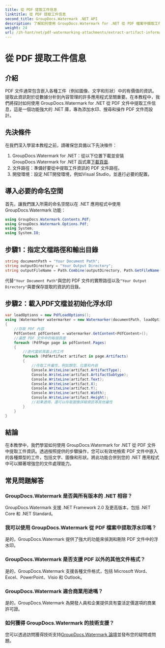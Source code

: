 ```yaml
---
title: 從 PDF 提取工件信息
linktitle: 從 PDF 提取工件信息
second_title: GroupDocs.Watermark .NET API
description: 了解如何使用 GroupDocs.Watermark for .NET 從 PDF 檔案中擷取工件資訊。增強您的文件處理能力。
weight: 24
url: /zh-hant/net/pdf-watermarking-attachments/extract-artifact-information-pdf/
---
```


# 從 PDF 提取工件信息

## 介紹
PDF 文件通常包含嵌入各種工件（例如圖像、文字和形狀）中的有價值的資訊。提取此資訊對於從數據分析到內容管理的許多應用程式至關重要。在本教程中，我們將探討如何使用 GroupDocs.Watermark for .NET 從 PDF 文件中提取工件信息，這是一個功能強大的 .NET 庫，專為添加水印、搜尋和操作 PDF 文件而設計。
## 先決條件
在我們深入學習本教程之前，請確保您具備以下先決條件：
1.  GroupDocs.Watermark for .NET：從以下位置下載並安裝 GroupDocs.Watermark for .NET 函式庫[下載頁面](https://releases.groupdocs.com/Watermark/net/).
2. 文件路徑：準備好要從中提取工件資訊的 PDF 文件路徑。
3. 開發環境：設定.NET開發環境，例如Visual Studio，並進行必要的配置。

## 導入必要的命名空間
首先，讓我們匯入所需的命名空間以在 .NET 應用程式中使用 GroupDocs.Watermark 功能：
```csharp
using GroupDocs.Watermark.Contents.Pdf;
using GroupDocs.Watermark.Options.Pdf;
using System;
using System.IO;
```
## 步驟1：指定文檔路徑和輸出目錄
```csharp
string documentPath = "Your Document Path";
string outputDirectory = "Your Output Directory";
string outputFileName = Path.Combine(outputDirectory, Path.GetFileName(documentPath));
```
代替`"Your Document Path"`與您的 PDF 文件的實際路徑以及`"Your Output Directory"`與要保存提取的資訊的目錄。
## 步驟2：載入PDF文檔並初始化浮水印
```csharp
var loadOptions = new PdfLoadOptions();
using (Watermarker watermarker = new Watermarker(documentPath, loadOptions))
{
    //存取 PDF 內容
    PdfContent pdfContent = watermarker.GetContent<PdfContent>();
    //遍歷 PDF 文件中的每個頁面
    foreach (PdfPage page in pdfContent.Pages)
    {
        //迭代當前頁面上的工件
        foreach (PdfArtifact artifact in page.Artifacts)
        {
            //存取工件屬性，例如類型、位置和內容
            Console.WriteLine(artifact.ArtifactType);
            Console.WriteLine(artifact.ArtifactSubtype);
            Console.WriteLine(artifact.Text);
            Console.WriteLine(artifact.X);
            Console.WriteLine(artifact.Y);
            Console.WriteLine(artifact.Width);
            Console.WriteLine(artifact.Height);
            //如果適用，還可以存取圖像詳細資訊等其他屬性
        }
    }
}
```

## 結論
在本教學中，我們學習如何使用 GroupDocs.Watermark for .NET 從 PDF 文件中提取工件資訊。透過按照提供的步驟操作，您可以有效地檢索 PDF 文件中嵌入的各種類型的工件，包括文字、圖像和形狀。將此功能合併到您的 .NET 應用程式中可以顯著增強您的文件處理能力。
## 常見問題解答
### GroupDocs.Watermark 是否與所有版本的 .NET 相容？
GroupDocs.Watermark 支援 .NET Framework 2.0 及更高版本，包括 .NET Core 和 .NET Standard。
### 我可以使用 GroupDocs.Watermark 從 PDF 檔案中提取浮水印嗎？
是的，GroupDocs.Watermark 提供了強大的功能來偵測和刪除 PDF 文件中的浮水印。
### GroupDocs.Watermark 是否支援 PDF 以外的其他文件格式？
是的，GroupDocs.Watermark 支援各種文件格式，包括 Microsoft Word、Excel、PowerPoint、Visio 和 Outlook。
### GroupDocs.Watermark 適合商業用途嗎？
是的，GroupDocs.Watermark 為開發人員和企業提供具有靈活定價選項的商業許可證。
### 如何獲得 GroupDocs.Watermark 的技術支援？
您可以透過訪問獲得技術支持[GroupDocs.Watermark 論壇](https://forum.groupdocs.com/c/watermark/19)並發布您的疑問或問題。